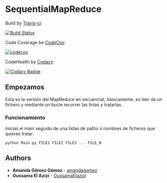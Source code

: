 # SequentialMapReduce

Build by [Travis-ci](https://travis-ci.org):


[![Build Status](https://travis-ci.org/OussamaElazizi/DistribuitedMapReduce.svg?branch=sequential)](https://travis-ci.org/OussamaElazizi/DistribuitedMapReduce)

Code Coverage be [CodeCov](https://codecov.io):




[![codecov](https://codecov.io/gh/OussamaElazizi/DistribuitedMapReduce/branch/sequential/graph/badge.svg)](https://codecov.io/gh/OussamaElazizi/DistribuitedMapReduce)



CodeHealth by [Codacy](https://codacy.com): 

[![Codacy Badge](https://api.codacy.com/project/badge/Grade/f6392d2625814b4385c8cf79507835d4)](https://www.codacy.com/app/oussamaelazizi.opt/DistribuitedMapReduce?utm_source=github.com&amp;utm_medium=referral&amp;utm_content=OussamaElazizi/DistribuitedMapReduce&amp;utm_campaign=Badge_Grade)
  
## Empezamos

Esta es la versión del MapReduce en secuencial, básicamente, es leer de un fichero y mediante un bucle recorrer las linias
y tratarlas. 

### Funcionamiento

Inicias el main seguido de una listas de paths o nombres de ficheros que quieres tratar.

```
python Main.py FILE1 FILE2 FILE3 ... FILE_N
```

## Authors

* **Amanda Gómez Gómez** - [amandagomez](https://github.com/amandagomez)
* **Oussama El Azizi** - [OussamaElazizi](https://github.com/OussamaElazizi)